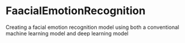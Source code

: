 # FaacialEmotionRecognition
Creating a facial emotion recognition model using both a conventional machine learning model and deep learning model
